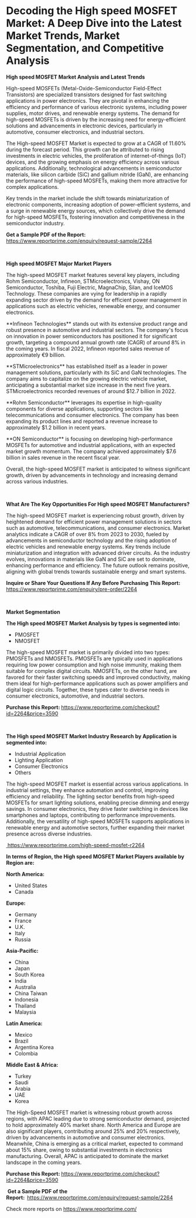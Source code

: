 <p><h1>Decoding the High speed MOSFET Market: A Deep Dive into the Latest Market Trends, Market Segmentation, and Competitive Analysis</h1></p><p><strong>High speed MOSFET Market Analysis and Latest Trends</strong></p>
<p><p>High-speed MOSFETs (Metal-Oxide-Semiconductor Field-Effect Transistors) are specialized transistors designed for fast switching applications in power electronics. They are pivotal in enhancing the efficiency and performance of various electronic systems, including power supplies, motor drives, and renewable energy systems. The demand for high-speed MOSFETs is driven by the increasing need for energy-efficient solutions and advancements in electronic devices, particularly in automotive, consumer electronics, and industrial sectors.</p><p>The High-speed MOSFET Market is expected to grow at a CAGR of 11.60% during the forecast period. This growth can be attributed to rising investments in electric vehicles, the proliferation of internet-of-things (IoT) devices, and the growing emphasis on energy efficiency across various applications. Additionally, technological advancements in semiconductor materials, like silicon carbide (SiC) and gallium nitride (GaN), are enhancing the performance of high-speed MOSFETs, making them more attractive for complex applications.</p><p>Key trends in the market include the shift towards miniaturization of electronic components, increasing adoption of power-efficient systems, and a surge in renewable energy sources, which collectively drive the demand for high-speed MOSFETs, fostering innovation and competitiveness in the semiconductor industry.</p></p>
<p><strong>Get a Sample PDF of the Report:&nbsp;</strong> <a href="https://www.reportprime.com/enquiry/request-sample/2264?utm_campaign=3053&utm_medium=2&utm_source=Github&utm_content=ia&utm_term=18032025&utm_id=high-speed-mosfet">https://www.reportprime.com/enquiry/request-sample/2264</a></p>
<p>&nbsp;</p>
<p><strong>High speed MOSFET Major Market Players</strong></p>
<p><p>The high-speed MOSFET market features several key players, including Rohm Semiconductor, Infineon, STMicroelectronics, Vishay, ON Semiconductor, Toshiba, Fuji Electric, MagnaChip, Silan, and IceMOS Technology. These companies are vying for leadership in a rapidly expanding sector driven by the demand for efficient power management in applications such as electric vehicles, renewable energy, and consumer electronics.</p><p>**Infineon Technologies** stands out with its extensive product range and robust presence in automotive and industrial sectors. The company's focus on innovation in power semiconductors has positioned it for significant growth, targeting a compound annual growth rate (CAGR) of around 8% in the coming years. In fiscal 2022, Infineon reported sales revenue of approximately €9 billion.</p><p>**STMicroelectronics** has established itself as a leader in power management solutions, particularly with its SiC and GaN technologies. The company aims to capitalize on the growing electric vehicle market, anticipating a substantial market size increase in the next five years. STMicroelectronics recorded revenues of around $12.7 billion in 2022.</p><p>**Rohm Semiconductor** leverages its expertise in high-quality components for diverse applications, supporting sectors like telecommunications and consumer electronics. The company has been expanding its product lines and reported a revenue increase to approximately $1.2 billion in recent years.</p><p>**ON Semiconductor** is focusing on developing high-performance MOSFETs for automotive and industrial applications, with an expected market growth momentum. The company achieved approximately $7.6 billion in sales revenue in the recent fiscal year.</p><p>Overall, the high-speed MOSFET market is anticipated to witness significant growth, driven by advancements in technology and increasing demand across various industries.</p></p>
<p>&nbsp;</p>
<p><strong>What Are The Key Opportunities For High speed MOSFET Manufacturers?</strong></p>
<p><p>The high-speed MOSFET market is experiencing robust growth, driven by heightened demand for efficient power management solutions in sectors such as automotive, telecommunications, and consumer electronics. Market analytics indicate a CAGR of over 8% from 2023 to 2030, fueled by advancements in semiconductor technology and the rising adoption of electric vehicles and renewable energy systems. Key trends include miniaturization and integration with advanced driver circuits. As the industry evolves, innovations in materials like GaN and SiC are set to dominate, enhancing performance and efficiency. The future outlook remains positive, aligning with global trends towards sustainable energy and smart systems.</p></p>
<p><strong>Inquire or Share Your Questions If Any Before Purchasing This Report:</strong> <a href="https://www.reportprime.com/enquiry/pre-order/2264?utm_campaign=3053&utm_medium=2&utm_source=Github&utm_content=ia&utm_term=18032025&utm_id=high-speed-mosfet">https://www.reportprime.com/enquiry/pre-order/2264</a></p>
<p>&nbsp;</p>
<p><strong>Market Segmentation</strong></p>
<p><strong>The High speed MOSFET Market Analysis by types is segmented into:</strong></p>
<p><ul><li>PMOSFET</li><li>NMOSFET</li></ul></p>
<p><p>The high-speed MOSFET market is primarily divided into two types: PMOSFETs and NMOSFETs. PMOSFETs are typically used in applications requiring low power consumption and high noise immunity, making them suitable for complex digital circuits. NMOSFETs, on the other hand, are favored for their faster switching speeds and improved conductivity, making them ideal for high-performance applications such as power amplifiers and digital logic circuits. Together, these types cater to diverse needs in consumer electronics, automotive, and industrial sectors.</p></p>
<p><strong>Purchase this Report:&nbsp;</strong><a href="https://www.reportprime.com/checkout?id=2264&price=3590&utm_campaign=3053&utm_medium=2&utm_source=Github&utm_content=ia&utm_term=18032025&utm_id=high-speed-mosfet">https://www.reportprime.com/checkout?id=2264&price=3590</a></p>
<p>&nbsp;</p>
<p><strong>The High speed MOSFET Market Industry Research by Application is segmented into:</strong></p>
<p><ul><li>Industrial Application</li><li>Lighting Application</li><li>Consumer Electronics</li><li>Others</li></ul></p>
<p><p>The high-speed MOSFET market is essential across various applications. In industrial settings, they enhance automation and control, improving efficiency and reliability. The lighting sector benefits from high-speed MOSFETs for smart lighting solutions, enabling precise dimming and energy savings. In consumer electronics, they drive faster switching in devices like smartphones and laptops, contributing to performance improvements. Additionally, the versatility of high-speed MOSFETs supports applications in renewable energy and automotive sectors, further expanding their market presence across diverse industries.</p></p>
<p><a href="https://www.reportprime.com/high-speed-mosfet-r2264?utm_campaign=3053&utm_medium=2&utm_source=Github&utm_content=ia&utm_term=18032025&utm_id=high-speed-mosfet">&nbsp;https://www.reportprime.com/high-speed-mosfet-r2264</a></p>
<p><strong>In terms of Region, the High speed MOSFET Market Players available by Region are:</strong></p>
<p>
    <p> <strong> North America: </strong>
        <ul>
            <li>United States</li>
            <li>Canada</li>
        </ul>
        </p> 
    <p> <strong> Europe: </strong>
        <ul>
            <li>Germany</li>
            <li>France</li>
            <li>U.K.</li>
            <li>Italy</li>
            <li>Russia</li>
        </ul>
        </p> 
    <p> <strong> Asia-Pacific: </strong>
        <ul>
            <li>China</li>
            <li>Japan</li>
            <li>South Korea</li>
            <li>India</li>
            <li>Australia</li>
            <li>China Taiwan</li>
            <li>Indonesia</li>
            <li>Thailand</li>
            <li>Malaysia</li>
        </ul>
        </p> 
    <p> <strong> Latin America: </strong>
        <ul>
            <li>Mexico</li>
            <li>Brazil</li>
            <li>Argentina Korea</li>
            <li>Colombia</li>
        </ul>
        </p> 
    <p> <strong> Middle East & Africa: </strong>
        <ul>
            <li>Turkey</li>
            <li>Saudi</li>
            <li>Arabia</li>
            <li>UAE</li>
            <li>Korea</li>
        </ul>
    </p>
    </p>
<p><p>The High-Speed MOSFET market is witnessing robust growth across regions, with APAC leading due to strong semiconductor demand, projected to hold approximately 40% market share. North America and Europe are also significant players, contributing around 25% and 20% respectively, driven by advancements in automotive and consumer electronics. Meanwhile, China is emerging as a critical market, expected to command about 15% share, owing to substantial investments in electronics manufacturing. Overall, APAC is anticipated to dominate the market landscape in the coming years.</p></p>
<p><strong>Purchase this Report: </strong><a href="https://www.reportprime.com/checkout?id=2264&price=3590&utm_campaign=3053&utm_medium=2&utm_source=Github&utm_content=ia&utm_term=18032025&utm_id=high-speed-mosfet">https://www.reportprime.com/checkout?id=2264&price=3590</a></p>
<p>&nbsp;<strong>Get a Sample PDF of the Report:&nbsp;&nbsp;</strong><a href="https://www.reportprime.com/enquiry/request-sample/2264?utm_campaign=3053&utm_medium=2&utm_source=Github&utm_content=ia&utm_term=18032025&utm_id=high-speed-mosfet">https://www.reportprime.com/enquiry/request-sample/2264</a></p>
<p><strong></strong></p>
<p>Check more reports on <a href="https://www.reportprime.com/?utm_campaign=3053&utm_medium=2&utm_source=Github&utm_content=ia&utm_term=18032025&utm_id=high-speed-mosfet">https://www.reportprime.com/</a></p>